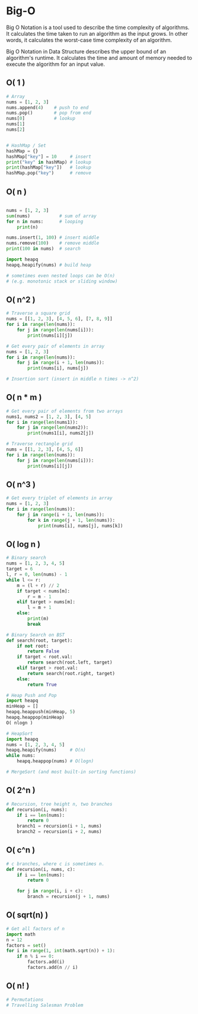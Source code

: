 # Big-O

Big O Notation is a tool used to describe the time complexity of algorithms. It calculates the time taken to run an algorithm as the input grows. In other words, it calculates the worst-case time complexity of an algorithm.

Big O Notation in Data Structure describes the upper bound of an algorithm's runtime. It calculates the time and amount of memory needed to execute the algorithm for an input value.

## O( 1 )

```python
# Array
nums = [1, 2, 3]
nums.append(4)    # push to end
nums.pop()        # pop from end
nums[0]           # lookup
nums[1]
nums[2]


# HashMap / Set
hashMap = {}
hashMap["key"] = 10     # insert
print("key" in hashMap) # lookup
print(hashMap["key"])   # lookup
hashMap.pop("key")      # remove
```

## O( n )

```python

nums = [1, 2, 3]
sum(nums)           # sum of array
for n in nums:      # looping
    print(n)

nums.insert(1, 100) # insert middle
nums.remove(100)    # remove middle
print(100 in nums)  # search

import heapq
heapq.heapify(nums) # build heap

# sometimes even nested loops can be O(n)
# (e.g. monotonic stack or sliding window)
```

## O( n^2 )

```python
# Traverse a square grid
nums = [[1, 2, 3], [4, 5, 6], [7, 8, 9]]
for i in range(len(nums)):
    for j in range(len(nums[i])):
        print(nums[i][j])

# Get every pair of elements in array
nums = [1, 2, 3]
for i in range(len(nums)):
    for j in range(i + 1, len(nums)):
        print(nums[i], nums[j])

# Insertion sort (insert in middle n times -> n^2)
```

## O( n \* m )

```python
# Get every pair of elements from two arrays
nums1, nums2 = [1, 2, 3], [4, 5]
for i in range(len(nums1)):
    for j in range(len(nums2)):
        print(nums1[i], nums2[j])

# Traverse rectangle grid
nums = [[1, 2, 3], [4, 5, 6]]
for i in range(len(nums)):
    for j in range(len(nums[i])):
        print(nums[i][j])
```

## O( n^3 )

```python
# Get every triplet of elements in array
nums = [1, 2, 3]
for i in range(len(nums)):
    for j in range(i + 1, len(nums)):
        for k in range(j + 1, len(nums)):
            print(nums[i], nums[j], nums[k])
```

## O( log n )

```python
# Binary search
nums = [1, 2, 3, 4, 5]
target = 6
l, r = 0, len(nums) - 1
while l <= r:
    m = (l + r) // 2
    if target < nums[m]:
        r = m - 1
    elif target > nums[m]:
        l = m + 1
    else:
        print(m)
        break

# Binary Search on BST
def search(root, target):
    if not root:
        return False
    if target < root.val:
        return search(root.left, target)
    elif target > root.val:
        return search(root.right, target)
    else:
        return True

# Heap Push and Pop
import heapq
minHeap = []
heapq.heappush(minHeap, 5)
heapq.heappop(minHeap)
O( nlogn )

# HeapSort
import heapq
nums = [1, 2, 3, 4, 5]
heapq.heapify(nums)     # O(n)
while nums:
    heapq.heappop(nums) # O(logn)

# MergeSort (and most built-in sorting functions)
```

## O( 2^n )

```python
# Recursion, tree height n, two branches
def recursion(i, nums):
    if i == len(nums):
        return 0
    branch1 = recursion(i + 1, nums)
    branch2 = recursion(i + 2, nums)
```

## O( c^n )

```python
# c branches, where c is sometimes n.
def recursion(i, nums, c):
    if i == len(nums):
        return 0

    for j in range(i, i + c):
        branch = recursion(j + 1, nums)
```

## O( sqrt(n) )

```python
# Get all factors of n
import math
n = 12
factors = set()
for i in range(1, int(math.sqrt(n)) + 1):
    if n % i == 0:
        factors.add(i)
        factors.add(n // i)
```

## O( n! )

```python
# Permutations
# Travelling Salesman Problem
```
